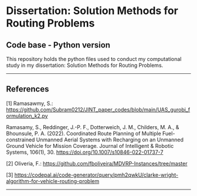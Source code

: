 # Dissertation: Solution Methods for Routing Problems
## Code base - Python version

This repository holds the python files used to conduct my computational study in my dissertation: Solution Methods for Routing Problems.

-----

## References

[1] Ramasawmy, S.: https://github.com/Subram0212/JINT_paper_codes/blob/main/UAS_gurobi_formulation_k2.py

Ramasamy, S., Reddinger, J.-P. F., Dotterweich, J. M., Childers, M. A., & Bhounsule, P. A. (2022). 
Coordinated Route Planning of Multiple Fuel-constrained Unmanned Aerial Systems with Recharging on an Unmanned Ground Vehicle for Mission Coverage. 
Journal of Intelligent & Robotic Systems, 
106(1), 
30. 
https://doi.org/10.1007/s10846-022-01737-7

[2] Oliveria, F.: https://github.com/fboliveira/MDVRP-Instances/tree/master

[3] https://codepal.ai/code-generator/query/pmh2qwkU/clarke-wright-algorithm-for-vehicle-routing-problem


------
